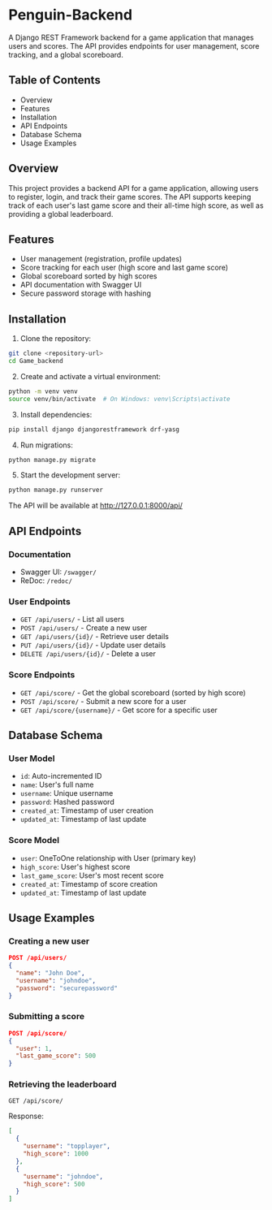 # Penguin-Backend

A Django REST Framework backend for a game application that manages users and scores. The API provides endpoints for user management, score tracking, and a global scoreboard.
## Table of Contents
- Overview
- Features
- Installation
- API Endpoints
- Database Schema
- Usage Examples
## Overview
This project provides a backend API for a game application, allowing users to register, login, and track their game scores. The API supports keeping track of each user's last game score and their all-time high score, as well as providing a global leaderboard.
## Features
- User management (registration, profile updates)
- Score tracking for each user (high score and last game score)
- Global scoreboard sorted by high scores
- API documentation with Swagger UI
- Secure password storage with hashing
## Installation
1. Clone the repository:
```bash
git clone <repository-url>
cd Game_backend
```
2. Create and activate a virtual environment:
```bash
python -m venv venv
source venv/bin/activate  # On Windows: venv\Scripts\activate
```
3. Install dependencies:
```bash
pip install django djangorestframework drf-yasg
```
4. Run migrations:
```bash
python manage.py migrate
```
5. Start the development server:
```bash
python manage.py runserver
```
The API will be available at http://127.0.0.1:8000/api/
## API Endpoints
### Documentation
- Swagger UI: `/swagger/`
- ReDoc: `/redoc/`
### User Endpoints
- `GET /api/users/` - List all users
- `POST /api/users/` - Create a new user
- `GET /api/users/{id}/` - Retrieve user details
- `PUT /api/users/{id}/` - Update user details
- `DELETE /api/users/{id}/` - Delete a user
### Score Endpoints
- `GET /api/score/` - Get the global scoreboard (sorted by high score)
- `POST /api/score/` - Submit a new score for a user
- `GET /api/score/{username}/` - Get score for a specific user
## Database Schema
### User Model
- `id`: Auto-incremented ID
- `name`: User's full name
- `username`: Unique username
- `password`: Hashed password
- `created_at`: Timestamp of user creation
- `updated_at`: Timestamp of last update
### Score Model
- `user`: OneToOne relationship with User (primary key)
- `high_score`: User's highest score
- `last_game_score`: User's most recent score
- `created_at`: Timestamp of score creation
- `updated_at`: Timestamp of last update
## Usage Examples
### Creating a new user
```json
POST /api/users/
{
  "name": "John Doe",
  "username": "johndoe",
  "password": "securepassword"
}
```
### Submitting a score
```json
POST /api/score/
{
  "user": 1,
  "last_game_score": 500
}
```
### Retrieving the leaderboard
```
GET /api/score/
```
Response:
```json
[
  {
    "username": "topplayer",
    "high_score": 1000
  },
  {
    "username": "johndoe",
    "high_score": 500
  }
]
```